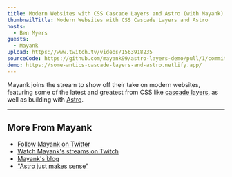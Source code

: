 ```yaml
---
title: Modern Websites with CSS Cascade Layers and Astro (with Mayank)
thumbnailTitle: Modern Websites with CSS Cascade Layers and Astro
hosts:
  - Ben Myers
guests:
  - Mayank
upload: https://www.twitch.tv/videos/1563918235
sourceCode: https://github.com/mayank99/astro-layers-demo/pull/1/commits/2be315a38d860006fe3f07cd8ef615677ce2fe01
demo: https://some-antics-cascade-layers-and-astro.netlify.app/
---
```


Mayank joins the stream to show off their take on modern websites, featuring some of the latest and greatest from CSS like [cascade layers](https://css-tricks.com/css-cascade-layers/), as well as building with [Astro](https://astro.build).

---

## More From Mayank

- [Follow Mayank on Twitter](https://twitter.com/m_yxnk)
- [Watch Mayank's streams on Twitch](https://twitch.tv/mayank_dev)
- [Mayank's blog](https://blog.mayank.co/)
- ["Astro just makes sense"](https://blog.mayank.co/astro-just-makes-sense)